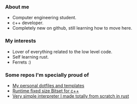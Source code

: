 ### About me
- Computer engineering student.
- c++ developer.
- Completely new on github, still learning how to move here.

### My interests
- Lover of everything related to the low level code.
- Self learning rust.
- Ferrets :)

### Some repos I'm specially proud of
- [My personal dotfiles and templates](https://github.com/TheLazyFerret/dots-and-templates)
- [Runtime fixed size Bitset for c++](https://github.com/TheLazyFerret/RuntimeBitset)
- [Very simple interpreter I made totally from scratch in rust](https://github.com/TheLazyFerret/interpreter-rs)
